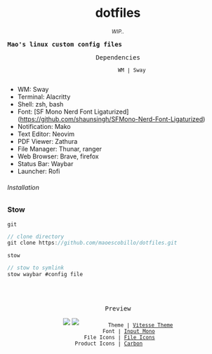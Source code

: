 <h1 align="center">
dotfiles
</h1>
<p align="center">
<sub><em>WIP..</em></sub>
</p>

<samp><b>Mao's linux custom config files</b></samp>

<p align="center"><samp>Dependencies</samp></p>
<p align="center">
<sub><samp>&nbsp;&nbsp;&nbsp;&nbsp;&nbsp;&nbsp;&nbsp;&nbsp;&nbsp;WM | Sway<br>&nbsp;&nbsp;&nbsp;&nbsp;&nbsp;&nbsp;</samp></sub>

  - WM: Sway
  - Terminal: Alacritty
  - Shell: zsh, bash
  - Font: [SF Mono Nerd Font Ligaturized] (https://github.com/shaunsingh/SFMono-Nerd-Font-Ligaturized)
  - Notification: Mako
  - Text Editor: Neovim
  - PDF Viewer: Zathura
  - File Manager: Thunar, ranger
  - Web Browser: Brave, firefox
  - Status Bar: Waybar
  - Launcher: Rofi
</p>

###### Installation

### Stow
`git`

```ts
// clone directory
git clone https://github.com/maoescobillo/dotfiles.git
```

`stow`

```ts
// stow to symlink
stow waybar #config file
```
<br>
<br>
<p align="center"><samp>Preview</samp></p>

<p align="center">
<img src="https://user-images.githubusercontent.com/11247099/110247185-ed26b380-7fa5-11eb-8fce-6c224bb6ef26.png">
<img src="https://user-images.githubusercontent.com/11247099/110247187-f1eb6780-7fa5-11eb-9258-620309e20961.png">
<sub><samp>&nbsp;&nbsp;&nbsp;&nbsp;&nbsp;&nbsp;&nbsp;&nbsp;&nbsp;Theme | <a href="https://github.com/antfu/vscode-theme-vitesse">Vitesse Theme</a><br>
&nbsp;&nbsp;&nbsp;&nbsp;&nbsp;&nbsp;&nbsp;Font | <a href="http://input.fontbureau.com/">Input Mono</a><br>
&nbsp;File Icons | <a href="https://marketplace.visualstudio.com/items?itemName=file-icons.file-icons">File Icons</a><br>
Product Icons | <a href="https://github.com/antfu/vscode-icons-carbon">Carbon</a>&nbsp;&nbsp;&nbsp;&nbsp;&nbsp;&nbsp;</samp></sub>
</p>

<br>

